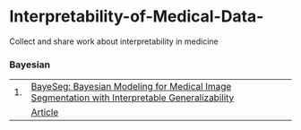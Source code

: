 # Interpretability-of-Medical-Data-
Collect and share work about interpretability in medicine


### Bayesian
|    |    |
|:---|:---|
|1.  | [BayeSeg: Bayesian Modeling for Medical Image Segmentation with Interpretable Generalizability](https://arxiv.org/abs/2303.01710 "pdf")|
|    |[Article](https://github.com/xiaovhua/Interpretability-of-Medical-Data-/blob/Articles/BayeSeg%3A%20Bayesian%20Modeling%20for%20Medical%20Image%20Segmentation%20with%20Interpretable%20Generalizability.md "reading report by author")|
